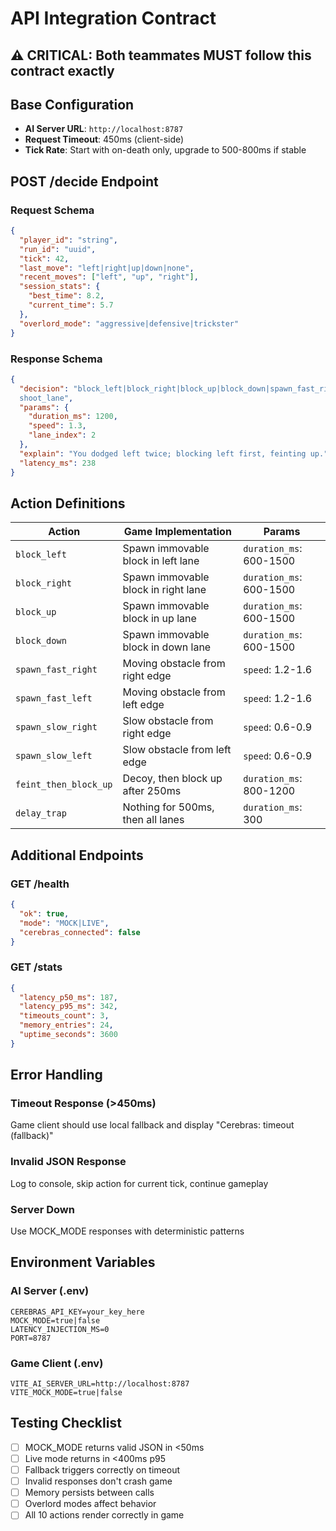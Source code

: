 # API Integration Contract

## ⚠️ CRITICAL: Both teammates MUST follow this contract exactly

## Base Configuration

- **AI Server URL**: `http://localhost:8787`
- **Request Timeout**: 450ms (client-side)
- **Tick Rate**: Start with on-death only, upgrade to 500-800ms if stable

## POST /decide Endpoint

### Request Schema

```json
{
  "player_id": "string",
  "run_id": "uuid",
  "tick": 42,
  "last_move": "left|right|up|down|none",
  "recent_moves": ["left", "up", "right"],
  "session_stats": {
    "best_time": 8.2,
    "current_time": 5.7
  },
  "overlord_mode": "aggressive|defensive|trickster"
}
```

### Response Schema

```json
{
  "decision": "block_left|block_right|block_up|block_down|spawn_fast_right|spawn_fast_left|spawn_slow_right|spawn_slow_left|feint_then_block_up|delay_trap|
  shoot_lane",
  "params": {
    "duration_ms": 1200,
    "speed": 1.3,
    "lane_index": 2
  },
  "explain": "You dodged left twice; blocking left first, feinting up.",
  "latency_ms": 238
}
```

## Action Definitions

| Action                | Game Implementation                 | Params                  |
| --------------------- | ----------------------------------- | ----------------------- |
| `block_left`          | Spawn immovable block in left lane  | `duration_ms`: 600-1500 |
| `block_right`         | Spawn immovable block in right lane | `duration_ms`: 600-1500 |
| `block_up`            | Spawn immovable block in up lane    | `duration_ms`: 600-1500 |
| `block_down`          | Spawn immovable block in down lane  | `duration_ms`: 600-1500 |
| `spawn_fast_right`    | Moving obstacle from right edge     | `speed`: 1.2-1.6        |
| `spawn_fast_left`     | Moving obstacle from left edge      | `speed`: 1.2-1.6        |
| `spawn_slow_right`    | Slow obstacle from right edge       | `speed`: 0.6-0.9        |
| `spawn_slow_left`     | Slow obstacle from left edge        | `speed`: 0.6-0.9        |
| `feint_then_block_up` | Decoy, then block up after 250ms    | `duration_ms`: 800-1200 |
| `delay_trap`          | Nothing for 500ms, then all lanes   | `duration_ms`: 300      |

## Additional Endpoints

### GET /health

```json
{
  "ok": true,
  "mode": "MOCK|LIVE",
  "cerebras_connected": false
}
```

### GET /stats

```json
{
  "latency_p50_ms": 187,
  "latency_p95_ms": 342,
  "timeouts_count": 3,
  "memory_entries": 24,
  "uptime_seconds": 3600
}
```

## Error Handling

### Timeout Response (>450ms)

Game client should use local fallback and display "Cerebras: timeout (fallback)"

### Invalid JSON Response

Log to console, skip action for current tick, continue gameplay

### Server Down

Use MOCK_MODE responses with deterministic patterns

## Environment Variables

### AI Server (.env)

```
CEREBRAS_API_KEY=your_key_here
MOCK_MODE=true|false
LATENCY_INJECTION_MS=0
PORT=8787
```

### Game Client (.env)

```
VITE_AI_SERVER_URL=http://localhost:8787
VITE_MOCK_MODE=true|false
```

## Testing Checklist

- [ ] MOCK_MODE returns valid JSON in <50ms
- [ ] Live mode returns in <400ms p95
- [ ] Fallback triggers correctly on timeout
- [ ] Invalid responses don't crash game
- [ ] Memory persists between calls
- [ ] Overlord modes affect behavior
- [ ] All 10 actions render correctly in game
